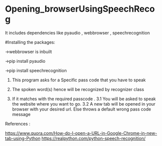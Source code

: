# Opening_browserUsingSpeechRecog
It includes dependencies like pyaudio , webbrowser , speechrecognition

#Installing the packages:

->webbrowser is inbuilt

->pip install pyaudio

->pip install speechrecognition

1. This program asks for a Specific pass code that you have to speak


2. The spoken word(s) hence will be recognized by recognizer class


3. If it matches with the required passcode .
      3.1 You will be asked to speak the website where you want to go.
      3.2 A new tab will be opened in your browser with your desired url.
   Else throws a default wrong pass code message
   
   
References :

https://www.quora.com/How-do-I-open-a-URL-in-Google-Chrome-in-new-tab-using-Python
https://realpython.com/python-speech-recognition/
